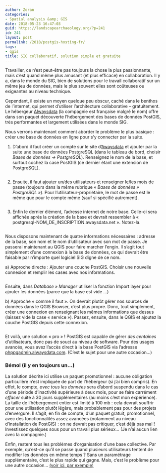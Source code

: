 ```yaml
---
author: Zoran
categories:
- Spatial analysis &amp; GIS
date: 2018-05-23 16:47:03
guid: https://landscapearchaeology.org/?p=241
id: 241
layout: post
permalink: /2018/postgis-hosting-fr/
tags:
- qgis
title: SIG collaboratif, solution simple et gratuite
---
```


Travailler, ce n’est peut-être pas toujours la chose la plus passionnante, mais c’est quand même plus amusant (et plus efficace) en collaboration. Il y a, dans le monde du SIG, bien de solutions pour le travail collaboratif sur un même jeu de données, mais le plus souvent elles sont coûteuses ou exigeantes au niveau technique.

Cependant, il existe un moyen quelque peu obscur, caché dans le benthos de l’internet, qui permet d’utiliser l’architecture collaborative – gratuitement. Le hébergeur <a href="http://www.alwaysdata.com">Alwaysdata</a> (la compagnie est française malgré le nom) offre dans son paquet découverte l’hébergement des bases de données PostGIS, très performantes et largement utilisées dans le monde SIG.

Nous verrons maintenant comment aborder le problème le plus basique : créer une base de données en ligne pour s’y connecter par la suite.

1) D’abord il faut créer un compte sur le site d’<a href="https://www.alwaysdata.com">Awaysdata</a> et ajouter par la suite une base de données PostgreSQL (dans le tableau de bord, choisir <em>Bases de données -> PostgreSQL</em>). Renseignez le nom de la base, et surtout cochez la case PostGIS (ce dernier étant une extension de PostgreSQL).

<img src="https://3.bp.blogspot.com/-ILewq8u2xjo/Wgc4hQjFeGI/AAAAAAAAA3Y/ETSfd78twOAI5e59-mAiyrSLhZXoqbtcwCEwYBhgL/s1600/alwaysdata1.jpg" alt="" />

2) Ensuite, il faut ajouter un/des utilisateurs et renseigner le/les mots de passe (toujours dans la même rubrique « <em>Bases de données » PostgreSQL</em> »). Pour l’utilisateur-propriétaire, le mot de passe est le même que pour le compte même (sauf si spécifié autrement).

<img src="https://2.bp.blogspot.com/-2O81PYVwyfI/Wgc4hvhUMpI/AAAAAAAAA3c/MRLGUBgtr1I6JfhBqA_lnG5BgqtLOATdQCEwYBhgL/s1600/alwaysdata2.jpg" alt="" />

3) Enfin le dernier élément, l’adresse internet de notre base. Celle-ci sera affichée après la création de la base et devrait ressembler à « postgresql-NOM&#95;DE&#95;INSCRIPTION.awaysdata.net ». Notez-la.

<img src="https://4.bp.blogspot.com/-SDAz6Jj3qP4/Wgc4iKyOzAI/AAAAAAAAA3g/zNWVL3FtFwoGOhXs7FePqkHjb7QLmKp0wCEwYBhgL/s1600/alwaysdata3.jpg" alt="" />

Nous disposons maintenant de quatre informations nécessaires : adresse de la base, son nom et le nom d’utilisateur avec son mot de passe. Je passerai maintenant au QGIS pour faire marcher l’engin. Il s’agit tout simplement d’une connexion à la base de données, ce qui devrait être faisable par n’importe quel logiciel SIG digne de ce nom.

a) Approche directe : Ajouter une couche PostGIS. Choisir une nouvelle connexion et remplir les cases avec nos informations.

<img src="https://4.bp.blogspot.com/-aSSUh2iNjCk/Wgc4g52MNJI/AAAAAAAAA3Q/g9m1tsyw3s8CSrnqf6B9DCR0BhJObti-wCEwYBhgL/s1600/QGIS1.jpg" alt="" />

Ensuite, dans <em>Database » Manager</em> utiliser la fonction Import layer pour ajouter les données (parce que la base est vide …)

b) Approche « comme il faut ». On devrait plutôt gérer nos sources de données dans le QGIS Browser, c’est plus propre. Donc, tout simplement, créer une connexion en renseignant les mêmes informations que dessus (laissez vide la case « service »). Passez, ensuite, dans le QGIS et ajoutez la couche PostGIS depuis cette connexion.

<img src="https://2.bp.blogspot.com/-BP60yCMS9i0/Wgc4hC94feI/AAAAAAAAA3o/6B9uRWCT0z8eFG8qstK9VzpV5yQXAKxrwCEwYBhgL/s1600/QGIS2.jpg" alt="" />

Et voilà, une solution « pro » ! PostGIS est capable de gérer <em>des centaines</em> d’utilisateurs, donc pas de souci au niveau de software. Pour des usages avancés, vous avez l’accès direct à la base PostGIS via l’adresse <a href="https://phppgadmin.alwaysdata.com/">phppgadmin.alwaysdata.com</a>. (C’est le sujet pour une autre occasion…)

<h3>Bémol (il y en toujours un…)</h3>

La solution décrite ici utilise un paquet promotionnel : aucune obligation particulière n’est impliquée de part de l’hébergeur (si j’ai bien compris). En effet, le compte, <em>avec tous les données</em> sera d’abord suspendu dans le cas d’une période d’inactivité supérieure à deux mois, pour se faire carrément <em>effacer</em> suite à 30 jours supplémentaires (au moins c’est mon expérience). La taille de l’hébergement entier est limité à 100 mb : cela devrait souffrir pour une utilisation plutôt légère, mais probablement pas pour des projets d’envergure. Il s’agit, en fin de compte, d’un paquet gratuit, promotionnel, avec des fonctionnalités assez avancées (notamment au niveau d’installation de PostGIS) : on ne devrait pas critiquer, c’est déjà pas mal ! Investissez quelques sous pour un travail plus sérieux… (Je n’ai aucun lien avec la compagnie.)

Enfin, restent tous les problèmes d’organisation d’une base collective. Par exemple, qu’est-ce qu’il se passe quand plusieurs utilisateurs tentent de modifier les données en même temps ? Sans un paramétrage supplémentaire, c’est le plus rapide qui gagne. Mais, c’est le problème pour une autre occasion… <a href="http://workshops.boundlessgeo.com/postgis-intro/history_tracking.html">(voir ici, par exemple)</a>